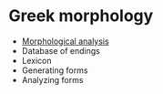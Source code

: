 
# Greek morphology



- <a concordion:run="concordion" href="Analysis.html">Morphological analysis</a>
- Database of endings 
- Lexicon
- Generating forms
-  Analyzing forms

